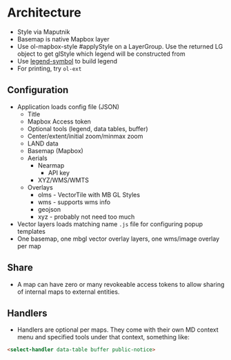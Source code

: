 # Architecture

- Style via Maputnik
- Basemap is native Mapbox layer
- Use ol-mapbox-style #applyStyle on a LayerGroup. Use the returned LG object to get glStyle which legend will be constructed from
- Use [legend-symbol](https://github.com/watergis/legend-symbol) to build legend
- For printing, try `ol-ext`

## Configuration

- Application loads config file (JSON)
  - Title
  - Mapbox Access token
  - Optional tools (legend, data tables, buffer)
  - Center/extent/initial zoom/minmax zoom
  - LAND data
  - Basemap (Mapbox)
  - Aerials
    - Nearmap
      - API key
    - XYZ/WMS/WMTS
  - Overlays
    - olms - VectorTile with MB GL Styles
    - wms - supports wms info
    - geojson
    - xyz - probably not need too much
- Vector layers loads matching name `.js` file for configuring popup templates
- One basemap, one mbgl vector overlay layers, one wms/image overlay per map

## Share
- A map can have zero or many revokeable access tokens to allow sharing of internal maps to external entities.

## Handlers

- Handlers are optional per maps. They come with their own MD context menu and specified tools under that context, something like:
```html
<select-handler data-table buffer public-notice>
```